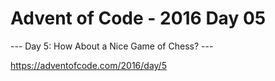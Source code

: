# Advent of Code - 2016 Day 05

--- Day 5: How About a Nice Game of Chess? ---

https://adventofcode.com/2016/day/5
